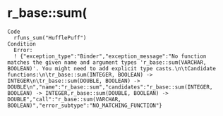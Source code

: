 # r_base::sum(<VARCHAR>

    Code
      rfuns_sum("HufflePuff")
    Condition
      Error:
      ! {"exception_type":"Binder","exception_message":"No function matches the given name and argument types 'r_base::sum(VARCHAR, BOOLEAN)'. You might need to add explicit type casts.\n\tCandidate functions:\n\tr_base::sum(INTEGER, BOOLEAN) -> INTEGER\n\tr_base::sum(DOUBLE, BOOLEAN) -> DOUBLE\n","name":"r_base::sum","candidates":"r_base::sum(INTEGER, BOOLEAN) -> INTEGER,r_base::sum(DOUBLE, BOOLEAN) -> DOUBLE","call":"r_base::sum(VARCHAR, BOOLEAN)","error_subtype":"NO_MATCHING_FUNCTION"}

